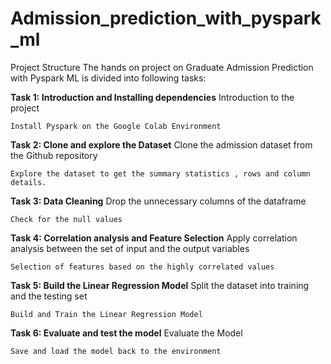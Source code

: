 # Admission_prediction_with_pyspark_ml

Project Structure
The hands on project on Graduate Admission Prediction with Pyspark ML is divided into following tasks:

**Task 1: Introduction and Installing dependencies**
    Introduction to the project

    Install Pyspark on the Google Colab Environment

**Task 2: Clone and explore the Dataset**
    Clone the admission dataset from the Github repository

    Explore the dataset to get the summary statistics , rows and column details.

**Task 3: Data Cleaning**
    Drop the unnecessary columns of the dataframe

    Check for the null values

**Task 4: Correlation analysis and Feature Selection**
    Apply correlation analysis between the set of input and the output variables

    Selection of features based on the highly correlated values

**Task 5: Build the Linear Regression Model**
    Split the dataset into training and the testing set

    Build and Train the Linear Regression Model

**Task 6: Evaluate and test the model**
    Evaluate the Model

    Save and load the model back to the environment
